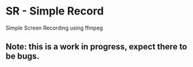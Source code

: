 # SR - Simple Record
Simple Screen Recording using ffmpeg

## Note: this is a work in progress, expect there to be bugs.
